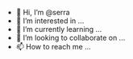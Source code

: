 - 👋 Hi, I’m @serra
- 👀 I’m interested in ...
- 🌱 I’m currently learning ...
- 💞️ I’m looking to collaborate on ...
- 📫 How to reach me ...

<!---
serra/serra is a ✨ special ✨ repository because its `README.md` (this file) appears on your GitHub profile.
You can click the Preview link to take a look at your changes.
--->
